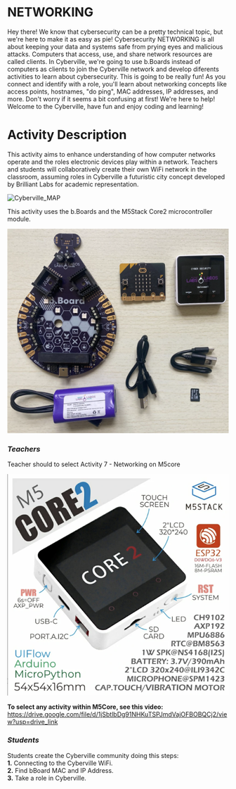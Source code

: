 # NETWORKING 

Hey there! We know that cybersecurity can be a pretty technical topic, but we're here to make it as easy as pie! Cybersecurity NETWORKING is all about keeping your data and systems safe from prying eyes and malicious attacks. Computers that access, use, and share network resources are called clients. In Cyberville, we're going to use b.Boards instead of computers as clients to join the Cyberville network and develop diferents activities to learn about cybersecurity. This is going to be really fun! As you connect and identify with a role, you'll learn about networking concepts like access points, hostnames, "do ping", MAC addresses, IP addresses, and more. Don't worry if it seems a bit confusing at first! We're here to help! Welcome to the Cyberville, have fun and enjoy coding and learning!

# Activity Description
This activity aims to enhance understanding of how computer networks operate and the roles electronic devices play within a network. Teachers and students will collaboratively create their own WiFi network in the classroom, assuming roles in Cyberville a futuristic city concept developed by Brilliant Labs for academic representation.

![Cyberville_MAP](https://github.com/Brilliant-Labs/code.bl/blob/code_alpha/packaged/docs/static/mb/projects/bboard-tutorials-cyberville/Networking/Cyberville-EN.png?raw=true "Cyberville MAP")

This activity uses the b.Boards and the M5Stack Core2 microcontroller module.

![bbord-M5](https://github.com/Brilliant-Labs/code.bl/blob/code_alpha/packaged/docs/static/mb/projects/bboard-tutorials-cyberville/Networking/bbord-M5.png?raw=true "bbord-M5")

### __*Teachers*__
Teacher should to select Activity 7 - Networking on M5core

![M5core2](https://github.com/Brilliant-Labs/code.bl/blob/code_alpha/packaged/docs/static/mb/projects/bboard-tutorials-cyberville/Networking/M5core2.png?raw=true "M5core2")


__To select any activity within M5Core, see this video:__
https://drive.google.com/file/d/1jSbtlbDg91NHKuTSPJmdVajOFBOBQCj2/view?usp=drive_link

### __*Students*__
Students create the Cyberville community doing this steps:  
  __1.__ Connecting to the Cyberville WiFi.  
  __2.__ Find bBoard MAC and IP Address.  
  __3.__ Take a role in Cyberville.  
